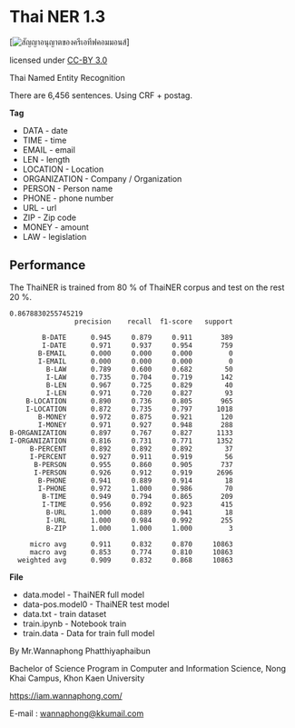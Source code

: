 # Thai NER 1.3

[![สัญญาอนุญาตของครีเอทีฟคอมมอนส์](https://i.creativecommons.org/l/by/3.0/th/88x31.png)]

licensed under [CC-BY 3.0](http://creativecommons.org/licenses/by/3.0/)

Thai Named Entity Recognition

There are 6,456 sentences. Using CRF + postag.

**Tag**

- DATA - date
- TIME - time
- EMAIL - email
- LEN - length
- LOCATION - Location
- ORGANIZATION - Company / Organization
- PERSON - Person name
- PHONE - phone number
- URL - url
- ZIP - Zip code
- MONEY - amount
- LAW - legislation


## Performance

The ThaiNER is trained from 80 % of ThaiNER corpus and test on the rest 20 %.

```
0.8678830255745219
                precision    recall  f1-score   support

        B-DATE      0.945     0.879     0.911       389
        I-DATE      0.971     0.937     0.954       759
       B-EMAIL      0.000     0.000     0.000         0
       I-EMAIL      0.000     0.000     0.000         0
         B-LAW      0.789     0.600     0.682        50
         I-LAW      0.735     0.704     0.719       142
         B-LEN      0.967     0.725     0.829        40
         I-LEN      0.971     0.720     0.827        93
    B-LOCATION      0.890     0.736     0.805       965
    I-LOCATION      0.872     0.735     0.797      1018
       B-MONEY      0.972     0.875     0.921       120
       I-MONEY      0.971     0.927     0.948       288
B-ORGANIZATION      0.897     0.767     0.827      1133
I-ORGANIZATION      0.816     0.731     0.771      1352
     B-PERCENT      0.892     0.892     0.892        37
     I-PERCENT      0.927     0.911     0.919        56
      B-PERSON      0.955     0.860     0.905       737
      I-PERSON      0.926     0.912     0.919      2696
       B-PHONE      0.941     0.889     0.914        18
       I-PHONE      0.972     1.000     0.986        70
        B-TIME      0.949     0.794     0.865       209
        I-TIME      0.956     0.892     0.923       415
         B-URL      1.000     0.889     0.941        18
         I-URL      1.000     0.984     0.992       255
         B-ZIP      1.000     1.000     1.000         3

     micro avg      0.911     0.832     0.870     10863
     macro avg      0.853     0.774     0.810     10863
  weighted avg      0.909     0.832     0.868     10863
```

**File**

- data.model - ThaiNER full model
- data-pos.model0 - ThaiNER test model
- data.txt - train dataset
- train.ipynb - Notebook train
- train.data - Data for train full model



By Mr.Wannaphong Phatthiyaphaibun

Bachelor of Science Program in Computer and Information Science, Nong Khai Campus, Khon Kaen University

https://iam.wannaphong.com/

E-mail : wannaphong@kkumail.com
